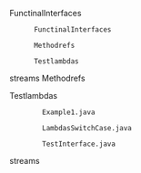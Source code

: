 FunctinalInterfaces


          FunctinalInterfaces

          Methodrefs

          Testlambdas




streams
Methodrefs

Testlambdas


            Example1.java

            LambdasSwitchCase.java

            TestInterface.java

streams
